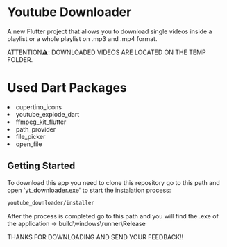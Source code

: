 # Youtube Downloader

A new Flutter project that allows you to download single videos inside a playlist or a whole playlist on .mp3 and .mp4 format.

ATTENTION⚠️: DOWNLOADED VIDEOS ARE LOCATED ON THE TEMP FOLDER.

# Used Dart Packages

<li>cupertino_icons</li>
<li>youtube_explode_dart</li>
<li>ffmpeg_kit_flutter</li>
<li>path_provider</li>
<li>file_picker</li>
<li>open_file</li>

## Getting Started

To download this app you need to clone this repository go to this path and open 'yt_downloader.exe' to start the instalation process:
```sh
youtube_downloader/installer
```
After the process is completed go to this path and you will find the .exe of the application -> build\windows\runner\Release

THANKS FOR DOWNLOADING AND SEND YOUR FEEDBACK!!

